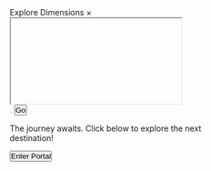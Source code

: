 <!DOCTYPE html>
<html lang="en">
 
<head>
  <meta charset="UTF-8">
  <meta name="viewport" content="width=device-width, initial-scale=1.0">
  <title>OMG</title>
  <link href="https://fonts.googleapis.com/css2?family=Orbitron:wght@400;700&display=swap" rel="stylesheet">
  <link rel="stylesheet" href="https://cdnjs.cloudflare.com/ajax/libs/font-awesome/6.0.0-beta3/css/all.min.css">
  <style>
  * {
    margin: 0;
    padding: 0;
    box-sizing: border-box;
  }
 
  body {
    font-family: 'Orbitron', sans-serif;
    background-color: #1a1a1a;
    color: #ffffff;
    display: flex;
    align-items: center;
    justify-content: center;
    height: 100vh;
    overflow: hidden;
    transition: background-color 0.3s, color 0.3s;
  }
 
  .modal {
    display: none;
    position: fixed;
    z-index: 1000;
    left: 0;
    top: 0;
    width: 100vw; /* Full viewport width */
    height: 100vh; /* Full viewport height */
    background: radial-gradient(circle at top left, rgba(73, 237, 0, 0.3), rgba(0, 0, 0, 0.85));
    align-items: center;
    justify-content: center;
    animation: zoomIn 0.5s ease forwards;
  }
 
  .modal-content {
    background-color: #212121;
    width: 100%; /* Full width */
    height: 100%; /* Full height */
    border-radius: 0; /* Remove rounded corners */
    text-align: center;
    position: relative;
    color: #e0e0e0;
    box-shadow: none; /* Remove box shadow for fullscreen */
    display: flex;
    flex-direction: column;
    padding: 0; /* Remove padding */
  }
 
  .modal-header {
    display: flex;
    justify-content: space-between;
    align-items: center;
    font-size: 1.5em;
    color: #49ed00;
  }
 
  .modal-header .close {
    cursor: pointer;
    font-size: 1.8em;
    color: #49ed00;
    margin-right: 20px;
  }
 
  .modal-header .close:hover {
    color: rgba(73, 237, 0, 0.7);
  }
 
  iframe {
    width: 100%;
    height: 100%; /* Full height of modal content */
    border: none;
    margin-top: 0; /* Remove top margin */
    box-shadow: none; /* Remove shadow */
  }
 
  .spinner {
    border: 4px solid rgba(0, 0, 0, 0.1);
    border-top: 4px solid #49ed00;
    border-radius: 50%;
    width: 40px;
    height: 40px;
    animation: spin 0.8s linear infinite;
    margin: 20px auto;
    display: none;
  }
 
  @keyframes spin {
    to {
      transform: rotate(360deg);
    }
  }
 
  .nav-buttons {
    display: flex;
    justify-content: center;
    margin-top: 15px;
    margin-bottom: 30px;
    gap: 30px;
  }
 
  .arrow-btn {
    cursor: pointer;
    font-size: 2em;
    color: #ffffff;
    background: none;
    border: none;
    transition: color 0.3s;
  }
 
  .arrow-btn:hover {
    color: #49ed00;
  }
 
  .go-btn {
    cursor: pointer;
    font-family: 'Orbitron', sans-serif;
    font-size: 1.3em;
    color: #ffffff;
    background-color: #333;
    padding: 10px 20px;
    border-radius: 8px;
    display: flex;
    align-items: center;
    gap: 8px;
    box-shadow: 0 0 8px rgba(73, 237, 0, 0.3);
    transition: background-color 0.3s, color 0.3s;
  }
 
  .go-btn:hover {
    background-color: #49ed00;
    color: #1a1a1a;
  }
 
  .fallback {
    display: flex;
    align-items: center;
    justify-content: center;
    font-size: 1.5em; /* Increased font size for impact */
    color: #ffffff; /* Keep the text color white for visibility */
    text-align: center;
    padding: 20px;
    gap: 10px;
    flex-direction: column;
    animation: fadeIn 1s ease forwards; /* Fade-in effect */
    text-shadow: 0 0 5px rgba(73, 237, 0, 0.6), 0 0 10px rgba(73, 237, 0, 0.4), 0 0 15px rgba(73, 237, 0, 0.2); /* Glowing effect */
    transform: translateY(10px); /* Start slightly lower for effect */
    animation: bounce 2s infinite; /* Bounce animation */
  }
 
  @keyframes fadeIn {
    from {
      opacity: 0;
      transform: translateY(20px);
    }
    to {
      opacity: 1;
      transform: translateY(0);
    }
  }
 
  @keyframes bounce {
    0%, 20%, 50%, 80%, 100% {
      transform: translateY(0);
    }
    40% {
      transform: translateY(-10px); /* Bounce effect */
    }
    60% {
      transform: translateY(-5px); /* Bounce effect */
    }
  }
 
  .show-modal-btn {
    cursor: pointer;
    font-family: 'Orbitron', sans-serif;
    font-size: 1.5em; /* Increased font size for impact */
    color: #ffffff;
    background-color: transparent; /* Make background transparent */
    padding: 10px 20px;
    border: 2px solid #49ed00; /* Green border */
    border-radius: 10px; /* Slightly larger border radius */
    display: flex;
    align-items: center;
    gap: 8px;
    box-shadow: 0 0 10px rgba(73, 237, 0, 0.5); /* Glow effect */
    transition: transform 0.3s, box-shadow 0.3s; /* Smooth transition */
    animation: pulse 1.5s infinite; /* Pulsating effect */
  }
 
  @keyframes pulse {
    0%, 100% {
      transform: scale(1); /* Normal size */
      box-shadow: 0 0 15px rgba(73, 237, 0, 0.5); /* Glow effect */
    }
    50% {
      transform: scale(1.05); /* Slightly larger */
      box-shadow: 0 0 25px rgba(73, 237, 0, 0.7); /* Stronger glow */
    }
  }
 
  .show-modal-btn:hover {
    color: #49ed00; /* Change text color to match the border */
    background-color: rgba(73, 237, 0, 0.2); /* Add a light green background on hover */
    transform: scale(1.1); /* Larger on hover */
    box-shadow: 0 0 20px rgba(73, 237, 0, 0.8), 0 0 30px rgba(73, 237, 0, 0.5); /* Stronger glow on hover */
    border-color: #49ed00; /* Keep the border color the same for visibility */
  }
 
  </style>
  <script>
  let links = [
    'https://nervousbelievable.com/ftyzv0rjdr?key=9282aba9daa0efbc8e8ef298368ef3d8', // Dito ilalagay Direct Link
    'https://nervousbelievable.com/nheacjcis?key=ddd4db139affef2e639bbe8d04c70042', // Dito ilalagay Direct Link
    'https://nervousbelievable.com/a3cizxyn?key=53d8ec04e0b7cbb733ea25b976022fb5', // Dito ilalagay Direct Link
    'https://nervousbelievable.com/k2uz6a6g?key=fff9ece7354234d1bf9e6c2b2bd53fe' // Dito ilalagay Direct Link
  ];
    let currentIndex = 0;
    let autoNavigateInterval;
 
    function shuffleArray(array) {
      for (let i = array.length - 1; i > 0; i--) {
        const j = Math.floor(Math.random() * (i + 1));
        [array[i], array[j]] = [array[j], array[i]];
      }
    }
 
    function refreshPage(interval = 250000) {
      setInterval(() => {
        location.reload();
      }, interval);
    }
 
    function showLink(index) {
    const iframe = document.getElementById('modalIframe');
    const modal = document.getElementById('myModal');
    const spinner = document.getElementById('spinner');
    iframe.src = links[index];
    modal.style.display = 'flex';
    spinner.style.display = 'block';
    iframe.onload = () => {
      spinner.style.display = 'none';
    };
    clearInterval(autoNavigateInterval);
    autoNavigateInterval = setInterval(() => {
      navigate(1);
    }, Math.floor(Math.random() * (40000 - 30000 + 1) + 30000));
  } // <-- Missing closing brace added here
 
  function navigate(direction) {
    currentIndex = (currentIndex + direction + links.length) % links.length;
    showLink(currentIndex);
  }
 
  function goToSite() {
    window.open(links[currentIndex], '_blank');
  }
 
  function closeModal() {
    document.getElementById('myModal').style.display = 'none';
    document.getElementById('modalIframe').src = '';
    document.getElementById('fallback').style.display = 'flex';
    clearInterval(autoNavigateInterval);
  }
 
  function reopenModal() {
    showLink(currentIndex);
  }
 
  window.onload = function () {
    shuffleArray(links);
    refreshPage();
    showLink(currentIndex);
  };
 
  </script>
</head>
 
<body>
  <div class="modal" id="myModal">
    <div class="modal-content">
      <div class="modal-header">
        <span>Explore Dimensions</span>
        <span class="close" onclick="closeModal()">×</span>
      </div>
      <div class="spinner" id="spinner"></div>
      <iframe id="modalIframe" src=""></iframe>
      <div class="nav-buttons">
        <button class="arrow-btn" onclick="navigate(-1)"><i class="fas fa-arrow-left"></i></button>
        <button class="go-btn" onclick="goToSite()">Go <i class="fas fa-door-open"></i></button>
        <button class="arrow-btn" onclick="navigate(1)"><i class="fas fa-arrow-right"></i></button>
      </div>
    </div>
  </div>
  <div class="fallback" id="fallback">
    <p>The journey awaits. Click below to explore the next destination!</p>
    <button class="show-modal-btn" onclick="reopenModal()"><i class="fas fa-eye"></i> Enter Portal</button>
  </div>
</body>
 
</html>

